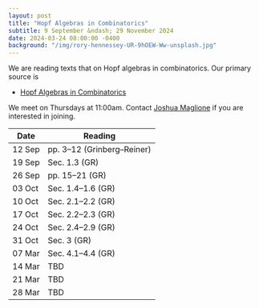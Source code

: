 ```yaml
---
layout: post
title: "Hopf Algebras in Combinatorics"
subtitle: 9 September &ndash; 29 November 2024
date: 2024-03-24 08:00:00 -0400
background: "/img/rory-hennessey-UR-9hOEW-Ww-unsplash.jpg"
---
```


We are reading texts that on Hopf algebras in combinatorics. Our primary source is
- [Hopf Algebras in Combinatorics](https://arxiv.org/abs/1409.8356)

We meet on Thursdays at 11:00am. Contact [Joshua Maglione](mailto:joshua.maglione@universityofgalway.ie) if you are interested in joining.

| Date   | Reading                 | 
| ------ | ----------------------- | 
| 12 Sep | pp. 3&ndash;12 (Grinberg&ndash;Reiner) | 
| 19 Sep | Sec. 1.3 (GR) |
| 26 Sep | pp. 15&ndash;21 (GR) |
| 03 Oct | Sec. 1.4&ndash;1.6 (GR) |
| 10 Oct | Sec. 2.1&ndash;2.2 (GR) |
| 17 Oct | Sec. 2.2&ndash;2.3 (GR) |
| 24 Oct | Sec. 2.4&ndash;2.9 (GR) |
| 31 Oct | Sec. 3 (GR)  |
| 07 Mar | Sec. 4.1&ndash;4.4 (GR) |
| 14 Mar |  TBD  |
| 21 Mar |  TBD  |
| 28 Mar |  TBD  | 